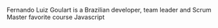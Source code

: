Fernando Luiz Goulart is a Brazilian developer, team leader and Scrum Master favorite course Javascript
